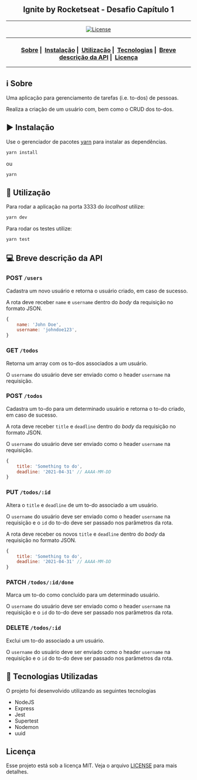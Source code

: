 <h2 align="center">Ignite by Rocketseat - Desafio Capítulo 1</h2>

___




<p align="center">
  <a href="LICENSE">
    <img alt="License" src="https://img.shields.io/badge/license-MIT-%23F8952D">
  </a>
</p>

___

<h3 align="center">
  <a href="#information_source-sobre">Sobre</a>&nbsp;|&nbsp;
  <a href="#arrow_forward-instalação">Instalação</a>&nbsp;|&nbsp;
  <a href="#seedling-utilização">Utilização</a>&nbsp;|&nbsp;
  <a href="#rocket-tecnologias-utilizadas">Tecnologias</a>&nbsp;|&nbsp;
  <a href="#computer-breve-descrição-da-api">Breve descrição da API</a>&nbsp;|&nbsp;
  <a href="#licença">Licença</a>
</h3>

___


## :information_source: Sobre

Uma aplicação para gerenciamento de tarefas (i.e. to-dos) de pessoas.

Realiza a criação de um usuário com, bem como o CRUD dos to-dos.

## :arrow_forward: Instalação

Use o gerenciador de pacotes [yarn](https://yarnpkg.com/) para instalar as dependências.

```bash
yarn install
```
ou
```bash
yarn
```

## :seedling: Utilização

Para rodar a aplicação na porta 3333 do _localhost_ utilize:
```bash
yarn dev
```

Para rodar os testes utilize:

```bash
yarn test
```

## :computer: Breve descrição da API

### POST `/users`

Cadastra um novo usuário e retorna o usuário criado, em caso de sucesso.

A rota deve receber `name` e `username` dentro do _body_ da requisição no formato JSON.
```jsx
{ 
	name: 'John Doe', 
	username: 'johndoe123', 
}
```

### GET `/todos`

Retorna um array com os to-dos associados a um usuário.

O `username` do usuário deve ser enviado como o header `username` na requisição. 

### POST `/todos`

Cadastra um to-do para um determinado usuário e retorna o to-do criado, em caso de sucesso.

A rota deve receber `title` e `deadline` dentro do _body_ da requisição no formato JSON.

O `username` do usuário deve ser enviado como o header `username` na requisição.

```jsx
{ 
	title: 'Something to do',
	deadline: '2021-04-31' // AAAA-MM-DD
}
```

### PUT `/todos/:id`

Altera o `title` e `deadline` de um to-do associado a um usuário.

O `username` do usuário deve ser enviado como o header `username` na requisição e o `id` do to-do deve ser passado nos parâmetros da rota.

A rota deve receber os novos `title` e `deadline` dentro do _body_ da requisição no formato JSON.

```jsx
{ 
	title: 'Something to do',
	deadline: '2021-04-31' // AAAA-MM-DD
}
```

### PATCH `/todos/:id/done`

Marca um to-do como concluído para um determinado usuário.

O `username` do usuário deve ser enviado como o header `username` na requisição e o `id` do to-do deve ser passado nos parâmetros da rota.

### DELETE `/todos/:id`

Exclui um to-do associado a um usuário.

O `username` do usuário deve ser enviado como o header `username` na requisição e o `id` do to-do deve ser passado nos parâmetros da rota.

## :rocket: Tecnologias Utilizadas 

O projeto foi desenvolvido utilizando as seguintes tecnologias

- NodeJS
- Express
- Jest
- Supertest
- Nodemon
- uuid


## Licença 

Esse projeto está sob a licença MIT. Veja o arquivo [LICENSE](LICENSE) para mais detalhes.
